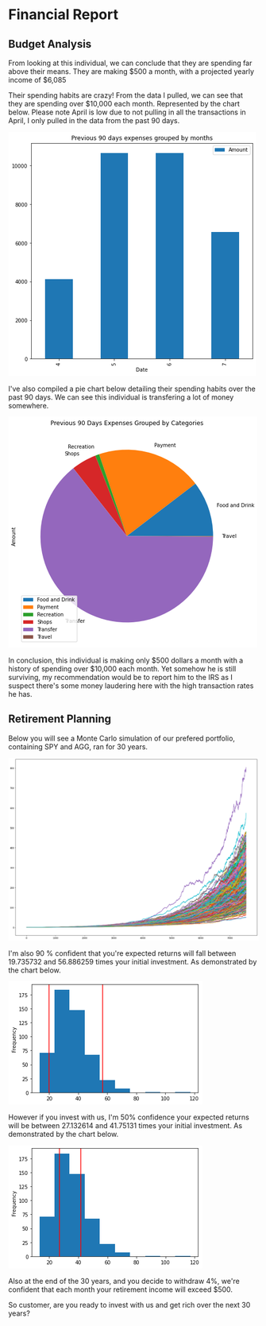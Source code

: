 # Financial Report

## **Budget Analysis**

From looking at this individual, we can conclude that they are spending far above their means. They are making $500 a month, with a projected yearly income of $6,085

Their spending habits are crazy! From the data I pulled, we can see that they are spending over $10,000 each month. Represented by the chart below. Please note April is low due to not pulling in all the transactions in April, I only pulled in the data from the past 90 days.

![Bar Chart](../Assignment/Resources/spending_monthly.png)

 I've also compiled a pie chart below detailing their spending habits over the past 90 days. We can see this individual is transfering a lot of money somewhere.

 ![Pie Chart](../Assignment/Resources/spending_categories.png)

 In conclusion, this individual is making only $500 dollars a month with a history of spending over $10,000 each month. Yet somehow he is still surviving, my recommendation would be to report him to the IRS as I suspect there's some money laudering here with the high transaction rates he has.

## **Retirement Planning**

Below you will see a Monte Carlo simulation of our prefered portfolio, containing SPY and AGG, ran for 30 years. 

![Monte Carlo Simulation](../Assignment/Resources/monte_carlo_simulation.png)

I'm also 90 % confident that you're expected returns will fall between 19.735732 and 56.886259 times your initial investment. As demonstrated by the chart below. 

![Monte Carlo Simulation](../Assignment/Resources/ninety_percentile.png)

However if you invest with us, I'm 50% confidence your expected returns will be between 27.132614 and 41.75131 times your initial investment. As demonstrated by the chart below.

![Monte Carlo Simulation](../Assignment/Resources/fifty_percentile.png)

Also at the end of the 30 years, and you decide to withdraw 4%, we're confident that each month your retirement income will exceed $500.

So customer, are you ready to invest with us and get rich over the next 30 years?